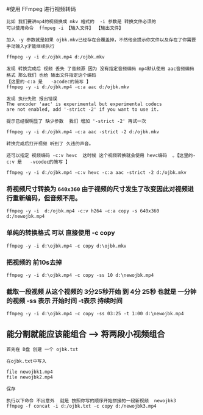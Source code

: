 #使用 FFmpeg 进行视频转码       

	比如 我们要讲mp4的视频换成 mkv 格式的  -i 参数是 转换文件必须的
	可以使用命令  ffmpeg -i 【输入文件】 【输出文件】
	
	加入 -y 参数就是如果 ojbk.mkv已经存在会覆盖掉，不然他会提示你文件以及存在了你需要手动输入y才能继续执行
	
	ffmpeg -y -i d:/ojbk.mp4 d:/ojbk.mkv
	
	发现 转换完成后 视频 丢失 了音频源 因为 没有指定音频编码 mp4默认使用 aac音频编码格式 那么我们 也给 输出文件指定这个编码
	【这里的-c:a 是   -acodec的简写 】
	ffmpeg -y -i d:/ojbk.mp4 -c:a aac d:/ojbk.mkv
	
	发现 执行失败 报出错误 
	The encoder 'aac' is experimental but experimental codecs
	are not enabled, add '-strict -2' if you want to use it.
	
	提示已经很明显了 缺少参数  我们 增加 '-strict -2' 再试一次  
	
	ffmpeg -y -i d:/ojbk.mp4 -c:a aac -strict -2 d:/ojbk.mkv
	
	转换完成后打开视频 听到了 久违的声音。
	
	还可以指定 视频编码 -c:v hevc  这时候 这个视频转换就会使用 hevc编码  。【这里的-c:v 是   -vcodec的简写 】
	
	ffmpeg -y -i d:/ojbk.mp4 -c:v hevc -c:a aac -strict -2 d:/ojbk.mkv
	
### 将视频尺寸转换为 `640x360` 由于视频的尺寸发生了改变因此对视频进行重新编码，但音频不用。
	
	ffmpeg -y -i  d:/ojbk.mp4 -c:v h264 -c:a copy -s 640x360 d:/newojbk.mp4
	
### 单纯的转换格式 可以 直接使用 -c copy
	
	ffmpeg -y -i d:\ojbk.mp4 -c copy d:\ojbk.mkv
	
	
### 把视频的 前10s去掉 
	ffmpeg -y -i d:\ojbk.mp4 -c copy -ss 10 d:\newojbk.mp4
	
### 截取一段视频 从这个视频的 3分25秒开始  到 4分 25秒 也就是 一分钟的视频    -ss 表示 开始时间   -t表示 持续时间  

	ffmpeg -y -i d:\ojbk.mp4 -c copy -ss 03:25 -t 1:00 d:\newojbk.mp4
	

## 能分割就能应该能组合  --> 将两段小视频组合
	首先在 D盘 创建 一个 ojbk.txt
	
	在ojbk.txt中写入
	
	file newojbk1.mp4
	file newojbk2.mp4
	
	保存
	
	执行以下命令 不出意外  就是 按照你写的顺序开始拼接的一段新视频  newojbk3
	ffmpeg -f concat -i d:/ojbk.txt -c copy d:/newojbk3.mp4	
	
	